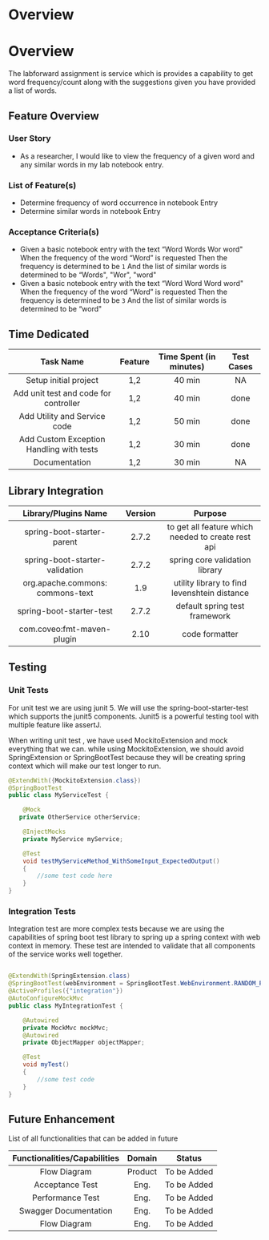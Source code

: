 <h1>Overview</h1>

# Overview

The labforward assignment is service which is provides a capability to get word frequency/count along with the
suggestions given you have provided a list of words.

## Feature Overview

### User Story
- As a researcher, I would like to view the frequency of a given word and any similar
  words in my lab notebook entry.

### List of Feature(s)
- Determine frequency of word occurrence in notebook Entry
- Determine similar words in notebook Entry

###  Acceptance Criteria(s)
- Given a basic notebook entry with the text “Word Words Wor word"
  When the frequency of the word “Word” is requested
  Then the frequency is determined to be `1`
  And the list of similar words is determined to be “Words", "Wor", "word"
- Given a basic notebook entry with the text “Word Word Word word"
  When the frequency of the word “Word” is requested
  Then the frequency is determined to be `3`
  And the list of similar words is determined to be “word"


## Time Dedicated

|                Task Name                 | Feature | Time Spent (in minutes) | Test Cases |
|:----------------------------------------:|:-------:|:-----------------------:|:----------:|
|          Setup initial project           |   1,2   |         40 min          |     NA     |
|  Add unit test and code for controller   |   1,2   |         40 min          |    done    |
|       Add Utility and Service code       |   1,2   |         50 min          |    done    |
| Add Custom Exception Handling with tests |   1,2   |         30 min          |    done    |
|              Documentation               |   1,2   |         30 min          |     NA     |


## Library Integration

|       Library/Plugins Name       | Version |                      Purpose                       |
|:--------------------------------:|:-------:|:--------------------------------------------------:|
|    spring-boot-starter-parent    |  2.7.2  | to get all feature which needed to create rest api |
|  spring-boot-starter-validation  |  2.7.2  |           spring core validation library           |
| org.apache.commons: commons-text |   1.9   |    utility library to find levenshtein distance    |
|     spring-boot-starter-test     |  2.7.2  |           default spring test framework            |
|    com.coveo:fmt-maven-plugin    |  2.10   |                   code formatter                   |


## Testing

### Unit Tests

For unit test we are using junit 5. We will use the spring-boot-starter-test which supports the junit5 components.
Junit5 is a powerful testing tool with multiple feature like assertJ.

When writing unit test , we have used MockitoExtension and mock everything that we can. while using MockitoExtension, we
should avoid SpringExtension or SpringBootTest because they will be creating spring context which will make our test longer
to run.

```java
@ExtendWith({MockitoExtension.class})
@SpringBootTest
public class MyServiceTest {

    @Mock
   private OtherService otherService;

    @InjectMocks
    private MyService myService;

    @Test
    void testMyServiceMethod_WithSomeInput_ExpectedOutput()
    {
        //some test code here
    }
}
```

### Integration Tests

Integration test are more complex tests because we are using the capabilities of spring boot test library to spring up a spring context with web
context in memory. These test are intended to validate that all components of the service works well together.

```java

@ExtendWith(SpringExtension.class)
@SpringBootTest(webEnvironment = SpringBootTest.WebEnvironment.RANDOM_PORT)
@ActiveProfiles({"integration"})
@AutoConfigureMockMvc
public class MyIntegrationTest {

    @Autowired
    private MockMvc mockMvc;
    @Autowired
    private ObjectMapper objectMapper;

    @Test
    void myTest()
    {
        //some test code 
    }
}

```

## Future Enhancement

List of all functionalities that can be added in future


| Functionalities/Capabilities | Domain  |   Status    |
|:----------------------------:|:-------:|:-----------:|
|        Flow  Diagram         | Product | To be Added |
|       Acceptance Test        |  Eng.   | To be Added |
|       Performance Test       |  Eng.   | To be Added |
|    Swagger Documentation     |  Eng.   | To be Added |
|         Flow Diagram         |  Eng.   | To be Added |
